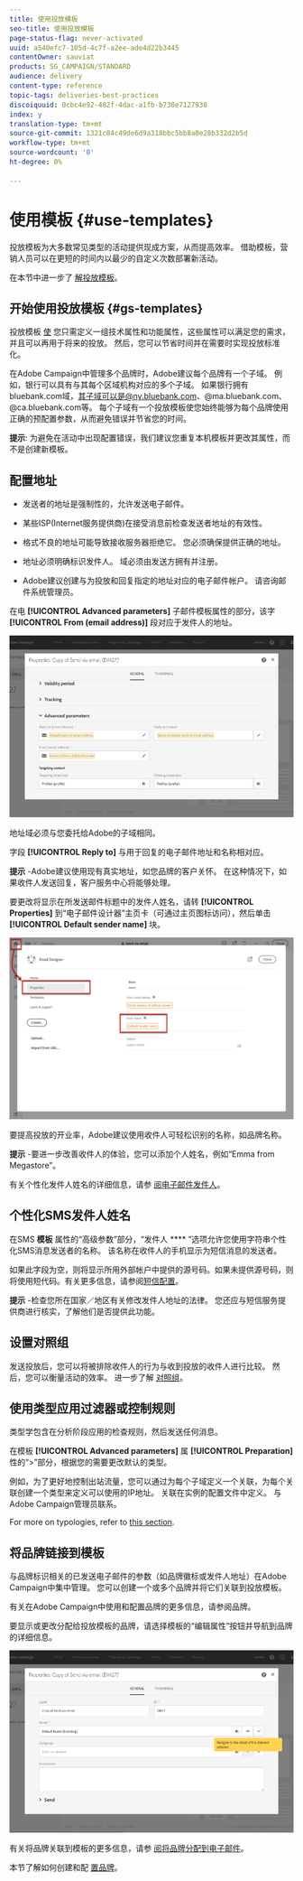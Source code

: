 ```yaml
---
title: 使用投放模板
seo-title: 使用投放模板
page-status-flag: never-activated
uuid: a540efc7-105d-4c7f-a2ee-ade4d22b3445
contentOwner: sauviat
products: SG_CAMPAIGN/STANDARD
audience: delivery
content-type: reference
topic-tags: deliveries-best-practices
discoiquuid: 0cbc4e92-482f-4dac-a1fb-b738e7127938
index: y
translation-type: tm+mt
source-git-commit: 1321c84c49de6d9a318bbc5bb8a0e28b332d2b5d
workflow-type: tm+mt
source-wordcount: '0'
ht-degree: 0%

---
```



# 使用模板 {#use-templates}

投放模板为大多数常见类型的活动提供现成方案，从而提高效率。 借助模板，营销人员可以在更短的时间内以最少的自定义次数部署新活动。

在本节中进一步了 [解投放模板](../../start/using/marketing-activity-templates.md)。

## 开始使用投放模板 {#gs-templates}

投放模板 [使](../../start/using/marketing-activity-templates.md#creating-a-new-template) 您只需定义一组技术属性和功能属性，这些属性可以满足您的需求，并且可以再用于将来的投放。 然后，您可以节省时间并在需要时实现投放标准化。

在Adobe Campaign中管理多个品牌时，Adobe建议每个品牌有一个子域。 例如，银行可以具有与其每个区域机构对应的多个子域。 如果银行拥有bluebank.com域，其子域可以是@ny.bluebank.com、@ma.bluebank.com、@ca.bluebank.com等。 每个子域有一个投放模板使您始终能够为每个品牌使用正确的预配置参数，从而避免错误并节省您的时间。

**提示**: 为避免在活动中出现配置错误，我们建议您重复本机模板并更改其属性，而不是创建新模板。

## 配置地址

* 发送者的地址是强制性的，允许发送电子邮件。

* 某些ISP(Internet服务提供商)在接受消息前检查发送者地址的有效性。

* 格式不良的地址可能导致接收服务器拒绝它。 您必须确保提供正确的地址。

* 地址必须明确标识发件人。 域必须由发送方拥有并注册。

* Adobe建议创建与为投放和回复指定的地址对应的电子邮件帐户。 请咨询邮件系统管理员。

在电 **[!UICONTROL Advanced parameters]** 子邮件模板属性的部分，该字 **[!UICONTROL From (email address)]** 段对应于发件人的地址。

![](assets/template-parameters.png)

地址域必须与您委托给Adobe的子域相同。

字段 **[!UICONTROL Reply to]** 与用于回复的电子邮件地址和名称相对应。

**提示** -Adobe建议使用现有真实地址，如您品牌的客户关怀。 在这种情况下，如果收件人发送回复，客户服务中心将能够处理。

要更改将显示在所发送邮件标题中的发件人姓名，请转 **[!UICONTROL Properties]** 到“电子邮件设计器”主页卡（可通过主页图标访问），然后单击 **[!UICONTROL Default sender name]** 块。

![](assets/template-content.png)

要提高投放的开业率，Adobe建议使用收件人可轻松识别的名称，如品牌名称。

**提示** -要进一步改善收件人的体验，您可以添加个人姓名，例如“Emma from Megastore”。

有关个性化发件人姓名的详细信息，请参 [阅电子邮件发件人](../../designing/using/subject-line.md#email-sender)。

## 个性化SMS发件人姓名

在SMS **模板** 属性的“高级参数”部分，“发件人 **** ”选项允许您使用字符串个性化SMS消息发送者的名称。 该名称在收件人的手机显示为短信消息的发送者。

如果此字段为空，则将显示所用外部帐户中提供的源号码。如果未提供源号码，则将使用短代码。有关更多信息，请参阅[短信配置](../../administration/using/configuring-sms-channel.md)。

**提示** -检查您所在国家／地区有关修改发件人地址的法律。 您还应与短信服务提供商进行核实，了解他们是否提供此功能。

## 设置对照组

发送投放后，您可以将被排除收件人的行为与收到投放的收件人进行比较。 然后，您可以衡量活动的效率。 进一步了解 [对照组](../../sending/using/control-group.md)。

## 使用类型应用过滤器或控制规则

类型学包含在分析阶段应用的检查规则，然后发送任何消息。

在模板 **[!UICONTROL Advanced parameters]** 属 **[!UICONTROL Preparation]** 性的“>”部分，根据您的需要更改默认的类型。

例如，为了更好地控制出站流量，您可以通过为每个子域定义一个关联，为每个关联创建一个类型来定义可以使用的IP地址。 关联在实例的配置文件中定义。 与Adobe Campaign管理员联系。

For more on typologies, refer to [this section](../../sending/using/managing-typologies.md).

## 将品牌链接到模板

与品牌标识相关的已发送电子邮件的参数（如品牌徽标或发件人地址）在Adobe Campaign中集中管理。 您可以创建一个或多个品牌并将它们关联到投放模板。

有关在Adobe Campaign中使用和配置品牌的更多信息，请参阅品牌。

要显示或更改分配给投放模板的品牌，请选择模板的“编辑属性”按钮并导航到品牌的详细信息。

![](assets/template-brand.png)

有关将品牌关联到模板的更多信息，请参 [阅将品牌分配到电子邮件](../../administration/using/branding.md#assigning-a-brand-to-an-email)。

本节了解如何创建和配 [置品牌](../../administration/using/branding.md#creating-a-brand)。
